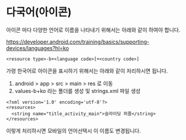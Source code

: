 # 다국어(아이콘)

아이콘 마다 다양한 언어로 이름을 나타내기 위해서는 아래와 같이 하여야 합니다.

https://developer.android.com/training/basics/supporting-devices/languages?hl=ko

```
<resource type>-b+<language code>[+<country code>]
```
가령 한국어로 아이콘을 표시하기 위해서는 아래와 같이 처리하시면 됩니다.

1. android > app > src > main > res 로 이동
2. values-b+ko  라는 폴더를 생성 및 strings.xml 파일 생성
```
<?xml version='1.0' encoding='utf-8'?>
<resources>
  <string name="title_activity_main">슬라이딩 퍼즐</string>
</resources>

```

이렇게 처리하시면 모바일의 언어선택시 이 이름도 변경됩니다.